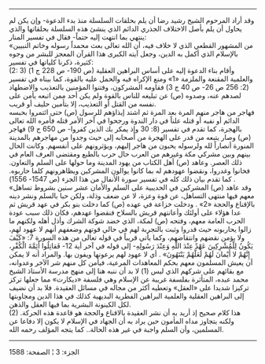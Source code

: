 ------------------------------------------------------------------------

وقد أراد المرحوم الشيخ رشيد رضا أن يلم بحلقات السلسلة منذ بدء الدعوة-
وإن يكن لم يحاول أن يلم بأصل الاختلاف الجذري الدائم الذي ينشئ هذه
السلسلة بحلقاتها والذي ينتهي بما انتهت إليه حتماً- فقال في تفسير
المنار:  
«من المشهور القطعي الذي لا خلاف فيه، أن الله تعالى بعث محمداً رسوله وخاتم
النبيين بالإسلام الذي أكمل به الدين، وجعل آيته الكبرى هذا القرآن المعجز
للبشر من وجوه كثيرة، ذكرنا كلياتها في تفسير:  
(2: 3) (ص 190- ص 228 ج 1) وأقام بناء الدعوة إليه على أساس البراهين
العقلية والعلمية المقنعة والملزمة «1» ومنع الإكراه فيه والحمل عليه
بالقوة، كما بيناه في تفسير (2: 256 ص 26- ص 40 ج 3) فقاومه المشركون،
وفتنوا المؤمنين بالتعذيب والاضطهاد لصدهم عنه، وصدوه (ص) عن تبليغه للناس
بالقوة ولم يكن أحد ممن اتبعه يأمن على نفسه من القتل أو التعذيب، إلا
بتأمين حليف أو قريب.  
فهاجر من هاجر منهم المرة بعد المرة ثم اشتد إيذاؤهم للرسول (ص) حتى
ائتمروا بحبسه الدائم أو نفيه أو قتله علناً في دار الندوة ورجحوا في آخر
الأمر قتله فأمره الله تعالى بالهجرة، كما تقدم في تفسير (8: 30 وإذ يمكر
بك الذين كفروا- ص 650 ج 9) فهاجر (ص) وصار يتبعه من قدر على الهجرة من
أصحابه إلى حيث وجدوا من مهاجرهم بالمدينة المنورة أنصاراً لله ولرسوله
يحبون من هاجر إليهم، ويؤثرونهم على أنفسهم. وكانت الحال بينهم وبين مشركي
مكة وغيرهم من العرب حال حرب بالطبع ومقتضى العرف العام في ذلك العصر.
وعاهد (ص) أهل الكتاب من يهود المدينة وما حولها على السلم والتعاون.
فخانوا وغدروا، ونقضوا عهودهم له بما كانوا يوالون المشركين ويظاهرونهم
كلما حاربوه. كما تقدم بيان ذلك كله في تفسير سورة الأنفال من هذا الجزء (ص
1547- 1556) .  
«وقد عاهد (ص) المشركين في الحديبية على السلم والأمان عشر سنين بشروط
تساهل معهم فيها منتهى التساهل، عن قوة وعزة، لا عن ضعف وذلة، ولكن حبا
بالسلم ونشر دينه بالإقناع والحجة «2» . ودخلت خزاعة في عهده (ص) كما دخلت
بنو بكر في عهد قريش ثم عدا هؤلاء على أولئك وأعانتهم قريش بالسلاح فنقضوا
عهدهم، فكان ذلك سبب عودة الحرب العامة معهم، وفتحه (ص) لمكة، الذي خضد
شوكة الشرك وأذل أهله ولكنهم ما زالوا يحاربونه حيث قدروا وثبت بالتجربة
لهم في حالي قوتهم وضعفهم أنهم لا عهود لهم، ولا يؤمن نقضهم وانتقاضهم،
وكما يأتي قريباً في قوله تعالى من هذه السورة 7: «كَيْفَ يَكُونُ لِلْمُشْرِكِينَ عَهْدٌ
عِنْدَ اللَّهِ وَعِنْدَ رَسُولِهِ- إلى قوله في آخر أية 12- فَقاتِلُوا أَئِمَّةَ الْكُفْرِ، إِنَّهُمْ لا
أَيْمانَ لَهُمْ لَعَلَّهُمْ يَنْتَهُونَ» . أي لا عهود لهم يرعونها ويفون بها. والمراد أنه
لا يمكن أن يعيش المسلمون معهم بحكم المعاهدات المرعية، فيأمن كل منهم شر
الآخر وعدوانه، مع بقائهم على شركهم الذي ليس (1) لا بد أن ننبه هنا إلى
منهج مدرسة الأستاذ الشيخ محمد عبده، المتأثرة بفلسفة غريبة عن الإسلام وهي
فلسفة «ديكارت» مما جعلها تركز تركيزا شديدا على «العقل» وتعطيه أكثر من
مجاله في مسائل العقيدة. فلا بد أن نضيف إلى البراهين العقلية والعلمية
البراهين الفطرية البديهية كذلك في هذا الدين ومجاوبتها لكل الكينونة
البشرية بما فيها العقل والذهن.  
(2) هذا كلام صحيح إذ أريد به أن نشر العقيدة بالاقناع والحجة هو قاعدة هذه
الحركة. ولكنه يتجاوز مداه المأمون حين يراد به أن الجهاد في الإسلام لا
يكون إلا دفاعا عن المسلمين، وأن السلم واجبة في غير هذه الحالة.. كما يتجه
المؤلف رحمه الله.

------------------------------------------------------------------------

الجزء: 3 ¦ الصفحة: 1588
